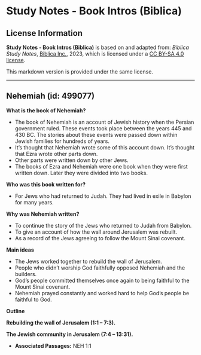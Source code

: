 # Study Notes - Book Intros (Biblica)

## License Information

**Study Notes - Book Intros (Biblica)** is based on and adapted from: _Biblica Study Notes_, [Biblica Inc.](https://www.biblica.com/), 2023, which is licensed under a [CC BY-SA 4.0 license](https://creativecommons.org/licenses/by-sa/4.0/legalcode.en).

This markdown version is provided under the same license.



--------------------------------

## Nehemiah (id: 499077)

**What is the book of Nehemiah?**

* The book of Nehemiah is an account of Jewish history when the Persian government ruled. These events took place between the years 445 and 430 BC. The stories about these events were passed down within Jewish families for hundreds of years.
* It’s thought that Nehemiah wrote some of this account down. It’s thought that Ezra wrote other parts down.
* Other parts were written down by other Jews.
* The books of Ezra and Nehemiah were one book when they were first written down. Later they were divided into two books.

**Who was this book written for?**

* For Jews who had returned to Judah. They had lived in exile in Babylon for many years.

**Why was Nehemiah written?**

* To continue the story of the Jews who returned to Judah from Babylon.
* To give an account of how the wall around Jerusalem was rebuilt.
* As a record of the Jews agreeing to follow the Mount Sinai covenant.

**Main ideas**

* The Jews worked together to rebuild the wall of Jerusalem.
* People who didn’t worship God faithfully opposed Nehemiah and the builders.
* God’s people committed themselves once again to being faithful to the Mount Sinai covenant.
* Nehemiah prayed constantly and worked hard to help God’s people be faithful to God.

**Outline**

**Rebuilding the wall of Jerusalem (1:1 – 7:3\).**

**The Jewish community in Jerusalem (7:4 – 13:31\).**

* **Associated Passages:** NEH 1:1

